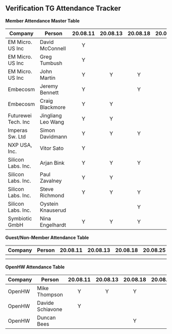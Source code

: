 ## Verification TG Attendance Tracker

**Member Attendance Master Table**

| Company             |  Person            |20.08.11|20.08.13|20.08.18|20.08.25|20.08.27|20.MM.DD|
|---------------------|--------------------|:------:|:------:|:------:|:------:|:------:|:------:|
| EM Micro. US Inc    | David McConnell    | Y      |        |        |        |        |        |
| EM Micro. US Inc    | Greg Tumbush       | Y      |        |        |        |        |        |
| EM Micro. US Inc    | John Martin        | Y      |   Y    |    Y   |        |        |        |
| Embecosm            | Jeremy Bennett     | Y      |        |    Y   |        |        |        |
| Embecosm            | Craig Blackmore    | Y      |   Y    |        |        |        |        |
| Futurewei Tech. Inc | Jingliang Leo Wang | Y      |   Y    |        |        |        |        |
| Imperas Sw. Ltd     | Simon Davidmann    | Y      |   Y    |    Y   |        |        |        |
| NXP USA, Inc.       | Vitor Sato         | Y      |        |        |        |        |        |
| Silicon Labs. Inc.  | Arjan Bink         | Y      |   Y    |    Y   |        |        |        |
| Silicon Labs. Inc.  | Paul Zavalney      | Y      |   Y    |        |        |        |        |
| Silicon Labs. Inc.  | Steve Richmond     | Y      |   Y    |    Y   |        |        |        |
| Silicon Labs. Inc.  | Oystein Knauserud  |        |        |    Y   |        |        |        |
| Symbiotic GmbH      | Nina Engelhardt    | Y      |   Y    |    Y   |        |        |        |

**Guest/Non-Member Attendance Table**

| Company             |  Person            |20.08.11|20.08.13|20.08.18|20.08.25|20.08.27|20.MM.DD|
|---------------------|--------------------|:------:|:------:|:------:|:------:|:------:|:------:|
|                     |                    |        |        |        |        |        |        |
|                     |                    |        |        |        |        |        |        |

**OpenHW Attendance Table**

| Company             |  Person            |20.08.11|20.08.13|20.08.18|20.08.25|20.08.27|20.MM.DD|
|---------------------|--------------------|:------:|:------:|:------:|:------:|:------:|:------:|
| OpenHW              | Mike Thompson      | Y      |    Y   |   Y    |        |        |        |
| OpenHW              | Davide Schiavone   | Y      |        |        |        |        |        |
| OpenHW              | Duncan Bees        |        |        |   Y    |        |        |        |
